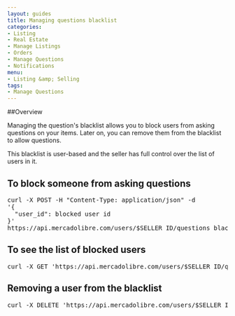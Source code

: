 ```yaml
---
layout: guides
title: Managing questions blacklist
categories: 
- Listing
- Real Estate
- Manage Listings
- Orders
- Manage Questions
- Notifications
menu: 
- Listing &amp; Selling
tags:
- Manage Questions
---
```



##Overview

Managing the question's blacklist allows you to block users from asking questions on your items. Later on, you can remove them from the blacklist to allow questions.

This blacklist is user-based and the seller has full control over the list of users in it.

## To block someone from asking questions

<pre class="terminal">
curl -X POST -H "Content-Type: application/json" -d
'{
  "user_id": blocked user id
}'
https://api.mercadolibre.com/users/$SELLER_ID/questions_blacklist?access_token=$ACCESS_TOKEN  
</pre>

## To see the list of blocked users

<pre class="terminal">
curl -X GET 'https://api.mercadolibre.com/users/$SELLER_ID/questions_blacklist?access_token=$ACCESS_TOKEN '
</pre>

## Removing a user from the blacklist

<pre class="terminal">
curl -X DELETE 'https://api.mercadolibre.com/users/$SELLER_ID/questions_blacklist/$USER_ID?access_token=$ACCESS_TOKEN '
</pre>

